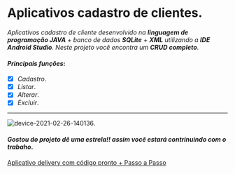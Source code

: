 # Aplicativos cadastro de clientes.
_Aplicativos cadastro de cliente desenvolvido na **linguagem de programação JAVA** + banco de dados **SQLite** + **XML** utilizando a **IDE Android Studio**. Neste projeto você encontra um **CRUD completo**_.
#### _Principais funções_:
- [x] _Cadastro_.
- [x] _Listar_.
- [x] _Alterar_.
- [x] _Excluir_.
---
![device-2021-02-26-140136](https://user-images.githubusercontent.com/72363971/109333740-96e7a100-783e-11eb-8172-4772110f7041.png).

#### _Gostou do projeto dê uma estrela!! assim você estará contrinuindo com o trabaho_.

[Aplicativo delivery com código pronto + Passo a Passo](https://go.hotmart.com/H50698739H)
